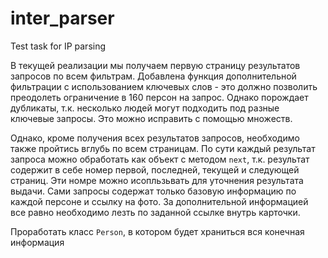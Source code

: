 # inter_parser
Test task for IP parsing

В текущей реализации мы получаем первую страницу результатов запросов по всем фильтрам.
Добавлена функция дополнительной фильтрации с использованием ключевых слов - это должно позволить преодолеть  ограничение в 160 персон на запрос. Однако порождает дубликаты, т.к. несколько людей могут подходить под разные ключевые запросы. Это можно исправить с помощью множеств.  

Однако, кроме получения всех результатов запросов, необходимо также пройтись вглубь по всем страницам. По сути каждый результат запроса можно обработать как объект с методом `next`, т.к. результат содержит в себе номер первой, последней, текущей и следующей страниц. Эти номре можно исопльзьвать для уточнения результата выдачи. Сами запросы содержат только базовую информацию по каждой персоне и ссылку на фото. За дополнительной информацией все равно необходимо лезть по заданной ссылке внутрь карточки.  

Проработать класс `Person`, в котором будет храниться вся конечная информация
